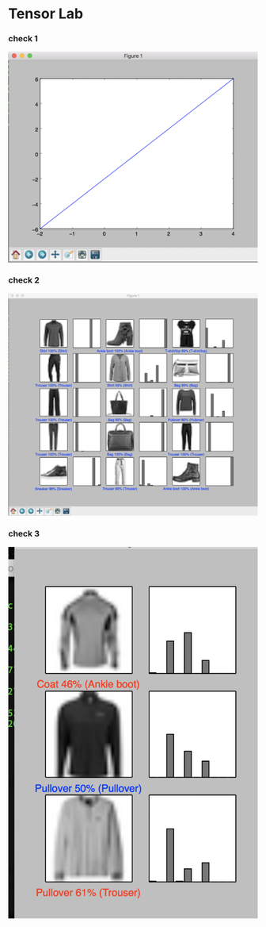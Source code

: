 # Tensor Lab  
### check 1   
![check1](check1.png)  
### check 2
![check2](check2.png)
### check 3
![check3](check3.png)
